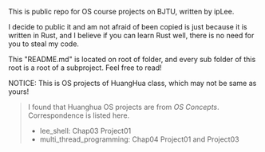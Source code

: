 This is public repo for OS course projects on BJTU, written by ipLee.

I decide to public it and am not afraid of been copied is just because it is written in Rust, and I believe if you can learn Rust well, there is no need for you to steal my code.

This "README.md" is located on root of folder, and every sub folder of this root is a root of a subproject. Feel free to read!

NOTICE: This is OS projects of HuangHua class, which may not be same as yours!

> I found that Huanghua OS projects are from *OS Concepts*. Correspondence is listed here.
>
> * lee_shell: Chap03 Project01
> * multi_thread_programming: Chap04 Project01 and Project03

